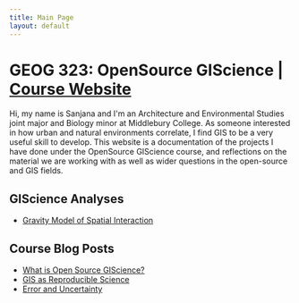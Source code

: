 ```yaml
---
title: Main Page
layout: default
---
```



# GEOG 323: OpenSource GIScience | [Course Website](https://gis4dev.github.io)

Hi, my name is Sanjana and I'm an Architecture and Environmental Studies joint major and Biology minor at Middlebury College. As someone interested in how urban and natural environments correlate, I find GIS to be a very useful skill to develop. This website is a documentation of the projects I have done under the OpenSource GIScience course, and reflections on the material we are working with as well as wider questions in the open-source and GIS fields.



## GIScience Analyses

- [Gravity Model of Spatial Interaction](gravity/gravity.md)


## Course Blog Posts

- [What is Open Source GIScience?](musings/open-source.md)
- [GIS as Reproducible Science](musings/GIScience-reproducibility.md)
- [Error and Uncertainty](musings/ErrorUncertainty.md)
